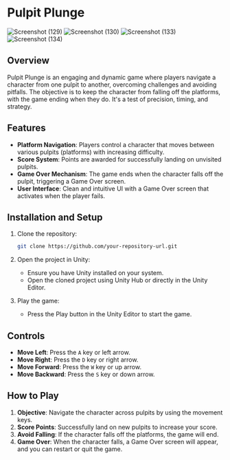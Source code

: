 
# Pulpit Plunge

![Screenshot (129)](https://github.com/user-attachments/assets/6461ae78-e2e9-4bca-a570-25aadffbd2fb)
![Screenshot (130)](https://github.com/user-attachments/assets/6d1e780c-9b43-422d-81ce-91cdb21ebd41)
![Screenshot (133)](https://github.com/user-attachments/assets/ea6dab24-a62f-4c11-9afb-00f9b3c91be1)
![Screenshot (134)](https://github.com/user-attachments/assets/3dee31f1-006d-456c-ac80-c48ba3503bd9)

## Overview

Pulpit Plunge is an engaging and dynamic game where players navigate a character from one pulpit to another, overcoming challenges and avoiding pitfalls. The objective is to keep the character from falling off the platforms, with the game ending when they do. It's a test of precision, timing, and strategy.

## Features

- **Platform Navigation**: Players control a character that moves between various pulpits (platforms) with increasing difficulty.
- **Score System**: Points are awarded for successfully landing on unvisited pulpits.
- **Game Over Mechanism**: The game ends when the character falls off the pulpit, triggering a Game Over screen.
- **User Interface**: Clean and intuitive UI with a Game Over screen that activates when the player fails.

## Installation and Setup

1. Clone the repository:

    ```bash
    git clone https://github.com/your-repository-url.git
    ```

2. Open the project in Unity:
    - Ensure you have Unity installed on your system.
    - Open the cloned project using Unity Hub or directly in the Unity Editor.

3. Play the game:
    - Press the Play button in the Unity Editor to start the game.

## Controls

- **Move Left**: Press the `A` key or left arrow.
- **Move Right**: Press the `D` key or right arrow.
- **Move Forward**: Press the `W` key or up arrow.
- **Move Backward**: Press the `S` key or down arrow.

## How to Play

1. **Objective**: Navigate the character across pulpits by using the movement keys.
2. **Score Points**: Successfully land on new pulpits to increase your score.
3. **Avoid Falling**: If the character falls off the platforms, the game will end.
4. **Game Over**: When the character falls, a Game Over screen will appear, and you can restart or quit the game.
